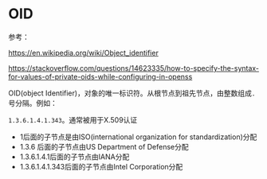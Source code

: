 # OID

参考：

https://en.wikipedia.org/wiki/Object_identifier

https://stackoverflow.com/questions/14623335/how-to-specify-the-syntax-for-values-of-private-oids-while-configuring-in-openss

OID(object Identifier)，对象的唯一标识符。从根节点到祖先节点，由整数组成`.`号分隔。例如：

`1.3.6.1.4.1.343`。通常被用于X.509认证

- 1后面的子节点是由ISO(international organization for standardization)分配
- 1.3.6 后面的子节点由US Department of Defense分配
- 1.3.6.1.4.1后面的子节点由IANA分配
- 1.3.6.1.4.1.343后面的子节点由Intel Corporation分配